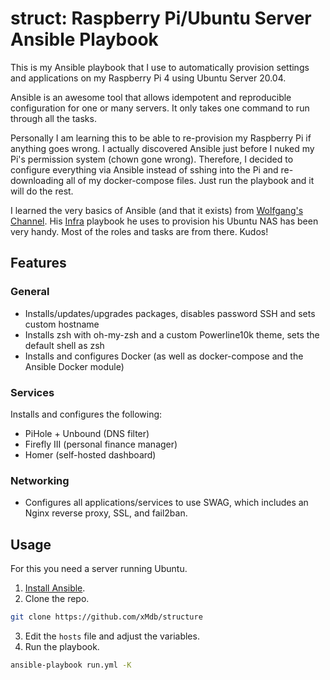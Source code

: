 # struct: Raspberry Pi/Ubuntu Server Ansible Playbook

This is my Ansible playbook that I use to automatically provision settings and applications on my Raspberry Pi 4 using Ubuntu Server 20.04.

Ansible is an awesome tool that allows idempotent and reproducible configuration for one or many servers. It only takes one command to run through all the tasks.

Personally I am learning this to be able to re-provision my Raspberry Pi if anything goes wrong. I actually discovered Ansible just before I nuked my Pi's permission system (chown gone wrong). Therefore, I decided to configure everything via Ansible instead of sshing into the Pi and re-downloading all of my docker-compose files. Just run the playbook and it will do the rest.

I learned the very basics of Ansible (and that it exists) from [Wolfgang's Channel](https://www.youtube.com/channel/UCsnGwSIHyoYN0kiINAGUKxg). His [Infra](https://github.com/notthebee/infra) playbook he uses to provision his Ubuntu NAS has been very handy. Most of the roles and tasks are from there. Kudos!

## Features

### General

- Installs/updates/upgrades packages, disables password SSH and sets custom hostname
- Installs zsh with oh-my-zsh and a custom Powerline10k theme, sets the default shell as zsh
- Installs and configures Docker (as well as docker-compose and the Ansible Docker module)

### Services

Installs and configures the following: 

- PiHole + Unbound (DNS filter)
- Firefly III (personal finance manager)
- Homer (self-hosted dashboard)

### Networking

- Configures all applications/services to use SWAG, which includes an Nginx reverse proxy, SSL, and fail2ban.

## Usage

For this you need a server running Ubuntu.

1. [Install Ansible](https://docs.ansible.com/ansible/latest/installation_guide/intro_installation.html#installing-ansible-on-specific-operating-systems).
2. Clone the repo.
```bash
git clone https://github.com/xMdb/structure
```
3. Edit the `hosts` file and adjust the variables.
4. Run the playbook.
```bash
ansible-playbook run.yml -K
```